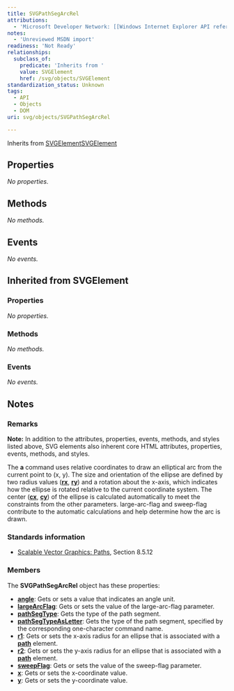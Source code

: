 ```yaml
---
title: SVGPathSegArcRel
attributions:
  - 'Microsoft Developer Network: [[Windows Internet Explorer API reference](http://msdn.microsoft.com/en-us/library/ie/hh828809%28v=vs.85%29.aspx) Article]'
notes:
  - 'Unreviewed MSDN import'
readiness: 'Not Ready'
relationships:
  subclass_of:
    predicate: 'Inherits from '
    value: SVGElement
    href: /svg/objects/SVGElement
standardization_status: Unknown
tags:
  - API
  - Objects
  - DOM
uri: svg/objects/SVGPathSegArcRel

---
```

Inherits from [SVGElement](/svg/objects/SVGElement)[SVGElement](/svg/objects/SVGElement)

## <span>Properties</span>

*No properties.*

## <span>Methods</span>

*No methods.*

## <span>Events</span>

*No events.*

## <span>Inherited from SVGElement</span>

### <span>Properties</span>

*No properties.*

### <span>Methods</span>

*No methods.*

### <span>Events</span>

*No events.*

## <span>Notes</span>

### <span>Remarks</span>

**Note:** In addition to the attributes, properties, events, methods, and styles listed above, SVG elements also inherent core HTML attributes, properties, events, methods, and styles.

The **a** command uses relative coordinates to draw an elliptical arc from the current point to (x, y). The size and orientation of the ellipse are defined by two radius values ([**rx**](/svg/properties/rx_(SVGEllipseElement)), [**ry**](/svg/properties/ry_(SVGEllipseElement))) and a rotation about the x-axis, which indicates how the ellipse is rotated relative to the current coordinate system. The center ([**cx**](/svg/properties/cx), [**cy**](/svg/properties/cy)) of the ellipse is calculated automatically to meet the constraints from the other parameters. large-arc-flag and sweep-flag contribute to the automatic calculations and help determine how the arc is drawn.

### <span>Standards information</span>

-   [Scalable Vector Graphics: Paths](http://go.microsoft.com/fwlink/p/?linkid=204736), Section 8.5.12

### <span>Members</span>

The **SVGPathSegArcRel** object has these properties:

-   [**angle**](/svg/properties/angle): Gets or sets a value that indicates an angle unit.
-   [**largeArcFlag**](/svg/properties/largeArcFlag): Gets or sets the value of the large-arc-flag parameter.
-   [**pathSegType**](/svg/properties/pathSegType): Gets the type of the path segment.
-   [**pathSegTypeAsLetter**](/svg/properties/pathSegTypeAsLetter): Gets the type of the path segment, specified by the corresponding one-character command name.
-   [**r1**](/svg/properties/r1): Gets or sets the x-axis radius for an ellipse that is associated with a [**path**](/svg/elements/path) element.
-   [**r2**](/svg/properties/r2): Gets or sets the y-axis radius for an ellipse that is associated with a [**path**](/svg/elements/path) element.
-   [**sweepFlag**](/svg/properties/sweepFlag): Gets or sets the value of the sweep-flag parameter.
-   [**x**](/svg/properties/x): Gets or sets the x-coordinate value.
-   [**y**](/svg/properties/y): Gets or sets the y-coordinate value.
